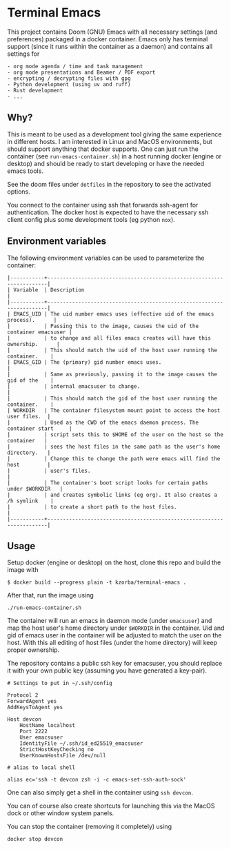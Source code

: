 # Terminal Emacs

This project contains Doom (GNU) Emacs with all necessary settings (and preferences) packaged in a docker container. Emacs only has terminal support (since it runs within the container as a daemon) and contains all settings for

``` text
- org mode agenda / time and task management
- org mode presentations and Beamer / PDF export
- encrypting / decrypting files with gpg
- Python development (using uv and ruff)
- Rust development
- ...
```

## Why?

This is meant to be used as a development tool giving the same experience in different hosts. I am interested in Linux and MacOS environments, but should support anything that docker supports. One can just run the container (see `run-emacs-container.sh`) in a host running docker (engine or desktop) and should be ready to start developing or have the needed emacs tools. 

See the doom files under `dotfiles` in the repository to see the activated options.

You connect to the container using ssh that forwards ssh-agent for authentication. The docker host is expected to have the necessary ssh client config plus some development tools (eg python `nox`).

## Environment variables

The following environment variables can be used to parameterize the container:

``` text
|-----------+----------------------------------------------------------------------|
| Variable  | Description                                                          |
|-----------+----------------------------------------------------------------------|
| EMACS_UID | The uid number emacs uses (effective uid of the emacs process).      |
|           | Passing this to the image, causes the uid of the container emacsuser |
|           | to change and all files emacs creates will have this ownership.      |
|           | This should match the uid of the host user running the container.    |
| EMACS_GID | The (primary) gid number emacs uses.                                 |
|           | Same as previously, passing it to the image causes the gid of the    |
|           | internal emacsuser to change.                                        |
|           | This should match the gid of the host user running the container.    |
| WORKDIR   | The container filesystem mount point to access the host user files.  |
|           | Used as the CWD of the emacs daemon process. The container start     |
|           | script sets this to $HOME of the user on the host so the container   |
|           | sees the host files in the same path as the user's home directory.   |
|           | Change this to change the path were emacs will find the host         |
|           | user's files.                                                        |
|           | The container's boot script looks for certain paths under $WORKDIR   |
|           | and creates symbolic links (eg org). It also creates a /h symlink    |
|           | to create a short path to the host files.                            |
|-----------+----------------------------------------------------------------------|
```

## Usage

Setup docker (engine or desktop) on the host, clone this repo and build the image with

``` shell
$ docker build --progress plain -t kzorba/terminal-emacs .
```

After that, run the image using

``` shell
./run-emacs-container.sh
```

The container will run an emacs in daemon mode (under `emacsuser`) and map the host user's home directory under `$WORKDIR` in the container. Uid and gid of emacs user in the container will be adjusted to match the user on the host. With this all editing of host files (under the home directory) will keep proper ownership. 

The repository contains a public ssh key for emacsuser, you should replace it with your own public key (assuming you have generated a key-pair).

``` shell
# Settings to put in ~/.ssh/config

Protocol 2
ForwardAgent yes
AddKeysToAgent yes

Host devcon
    HostName localhost
    Port 2222
    User emacsuser
    IdentityFile ~/.ssh/id_ed25519_emacsuser
    StrictHostKeyChecking no
    UserKnownHostsFile /dev/null
```

``` shell
# alias to local shell

alias ec='ssh -t devcon zsh -i -c emacs-set-ssh-auth-sock'
```

One can also simply get a shell in the container using `ssh devcon`.

You can of course also create shortcuts for launching this via the MacOS dock or other window system panels.

You can stop the container (removing it completely) using

``` shell
docker stop devcon
```
